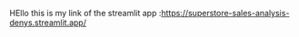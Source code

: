 HEllo this is my link of the streamlit app :https://superstore-sales-analysis-denys.streamlit.app/


